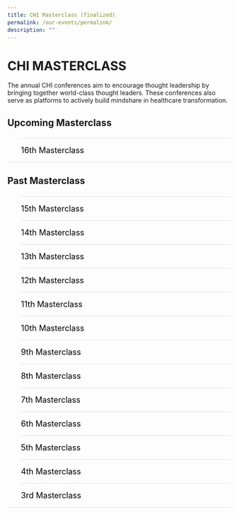 ```yaml
---
title: CHI Masterclass (finalized)
permalink: /our-events/permalink/
description: ""
---
```

# CHI MASTERCLASS
The annual CHI conferences aim to encourage thought leadership by bringing together world-class thought leaders. These conferences also serve as platforms to actively build mindshare in healthcare transformation.
  

<h2 id="a">Upcoming Masterclass</h2>

<style>
  ul.jekyllcodex_accordion {
    position: relative;
    margin: 1.4rem 0 !important;
    border-bottom: 1px solid #DBDFE4;
    padding-bottom: 0;
	 	align-items: center;
    justify-content: center;
	  font-size: 18px;
  }

  ul.jekyllcodex_accordion li {
    border-top: 1px solid #DBDFE4;
    list-style: none;
    margin: 0 auto 0 0 !important;
  }

  ul.jekyllcodex_accordion li input {
    display: none;
  }

  ul.jekyllcodex_accordion li label {
    display: block;
    cursor: pointer;
    padding: 16px 0;
    margin: 0;
    font-size: 18px;
    color: #000000;
    margin-right: 41px;
	  align-items: center;
    justify-content: center;
  }

  ul.jekyllcodex_accordion li div {
    padding: 0;
    height: 0;
    overflow: hidden;
    transition: height 0.4s ease-in-out;
  }

  ul.jekyllcodex_accordion li input:checked+label {
    font-weight: 600;
    margin-right: 41px;
  }

  ul.jekyllcodex_accordion li input:checked+label+div {
    display: block;
    height: auto;
    padding: 0;
    overflow: visible;
  }

  ul.jekyllcodex_accordion li input:checked+label+div p {
    margin-bottom: 24px;
    margin-right: 41px;
  }

  ul.jekyllcodex_accordion li input:checked+label+div p:where(ul.jekyllcodex_accordion li input:checked+label+div p a) {
    margin: 32px 0;
  }

  ul.jekyllcodex_accordion li label::before {
    content: url("https://d33wubrfki0l68.cloudfront.net/2726d99e678e7823e23532634fdd6e83dfe96a99/c39dd/images/chevron-down.svg");
    color: #037e8a;
    font-weight: 400;
    font-size: 18px;
    line-height: 1.1rem;
    padding: 0;
    position: absolute;
    right: 0.5rem;
  }

  ul.jekyllcodex_accordion li input:checked+label::before {
    content: url("https://d33wubrfki0l68.cloudfront.net/7468164d2fc2ad4fdea648e6cf2de622c2f70892/1819b/images/chevron-up.svg");
    transform: rotateZ(180deg);
  }

  ul.jekyllcodex_accordion li ul li {
    list-style-type: disc;
    border-top: 0;
  }

  ul.jekyllcodex_accordion li ol li {
    list-style-type: decimal;
    border-top: 0;
  }

  ul.jekyllcodex_accordion li:hover label {
      color: #037E8A;
  }
</style>

<ul class="jekyllcodex_accordion">
  
  <!-- New accordion -->

  <li><input id="accordion-a1" type="checkbox"><label for="accordion-a1">16th Masterclass</label>
    <div><p><strong>Test Test</strong></p>

<p>test</p>

<p><a class="btn" href="test" target="_blank" rel="noopener">Register Now</a> </p>

</div></li></ul>

<script src="https://d33wubrfki0l68.cloudfront.net/js/1fb06e903e758278c0f8afeb52f021bb3bdf2f3d/jquery/jquery.min.js"></script>

<h2 id="b">Past Masterclass </h2>

<style>
  ul.jekyllcodex_accordion {
    position: center;
    margin: 1.4rem 0 !important;
    border-bottom: 1px solid #DBDFE4;
    padding-bottom: 0;
	  font-size: 18px;
  }

  ul.jekyllcodex_accordion li {
    border-top: 1px solid #DBDFE4;
    list-style: none;
    margin: 0 auto 0 0 !important;
  }

  ul.jekyllcodex_accordion li input {
    display: none;
  }

  ul.jekyllcodex_accordion li label {
    display: block;
    cursor: pointer;
    padding: 16px 0;
    margin: 0;
    font-size: 18px;
    color: #000000;
    margin-right: 41px;
  }

  ul.jekyllcodex_accordion li div {
    padding: 0;
    height: 0;
    overflow: hidden;
    transition: height 0.4s ease-in-out;
  }

  ul.jekyllcodex_accordion li input:checked+label {
    font-weight: 600;
    margin-right: 41px;
  }

  ul.jekyllcodex_accordion li input:checked+label+div {
    display: block;
    height: auto;
    padding: 0;
    overflow: visible;
  }

  ul.jekyllcodex_accordion li input:checked+label+div p {
    margin-bottom: 24px;
    margin-right: 41px;
  }

  ul.jekyllcodex_accordion li input:checked+label+div p:where(ul.jekyllcodex_accordion li input:checked+label+div p a) {
    margin: 32px 0;
  }

  ul.jekyllcodex_accordion li label::before {
    content: url("https://d33wubrfki0l68.cloudfront.net/2726d99e678e7823e23532634fdd6e83dfe96a99/c39dd/images/chevron-down.svg");
    color: #037e8a;
    font-weight: 400;
    font-size: 18px;
    line-height: 1.1rem;
    padding: 0;
    position: absolute;
    right: 0.5rem;
  }

  ul.jekyllcodex_accordion li input:checked+label::before {
    content: url("https://d33wubrfki0l68.cloudfront.net/7468164d2fc2ad4fdea648e6cf2de622c2f70892/1819b/images/chevron-up.svg");
    transform: rotateZ(180deg);
  }

  ul.jekyllcodex_accordion li ul li {
    list-style-type: disc;
    border-top: 0;
  }

  ul.jekyllcodex_accordion li ol li {
    list-style-type: decimal;
    border-top: 0;
  }

  ul.jekyllcodex_accordion li:hover label {
      color: #037E8A;
  }
    .image {
      flex: 0 0 auto;
      margin-right: 10px;
	    float: left;
      align-items: center;
      justify-content: center;
	    vertical-align: middle;
    }

    .text {
      flex: 1 1 auto;
	    font-size: 18px;
      text-align: right;
	    float: left;
	    align-items: center;
      justify-content: center;	    
    }
  </style>


<ul class="jekyllcodex_accordion">
  
  <!-- Beginning of accordion tab -->
<li><input id="accordion-b1" type="checkbox"><label for="accordion-b1">15th Masterclass</label>
    <div><p><strong>27 March 2023</strong></p>			 
<style>
img {
  float: left;
}
</style>

			<p><img style="width:484px;height:296px;margin-right:15px;" alt="chi" src="/images/Masterclass/15%20masterclass_patrick.jpg">

			<b><u>The 5Cs of Community Leadership</u></b> <br>
			<b>Mr Patrick Tay</b>
				Assistant Secretary-General of NTUC and Member of Parliament of Pioneer SMC<br>
			Through this session, Patrick highlights the 5Cs of Community Leadership (Care, Connect, Create, Cultivate and Collaborate) and will be sharing hard truths and provide tips on how one can better engage and connect in the community. The session also touches on how we can be more genuine and effective leaders/partners as we roll up our sleeves towards population health and a Healthier SG.
</p>

<hr>

 </div></li><li><input id="accordion-b2" type="checkbox"><label for="accordion-b2">14th Masterclass</label>
    <div><p><strong>27 March 2023</strong></p>			 
<style>
img {
  float: left;
}
</style><p><img style="width:484px;height:296px;margin-right:15px;" alt="chi" src="/images/Masterclass/14%20masterclass_jonty.jpg">
<b><u>Population Health - Ambition into Action</u></b> <br>
			<b>Dr Jonty Heaversedge​</b>
				Chief Medical Officer and Chief Clinical Information Officer,
South East London Integrated Care System 
Clinical Director, Imperial College Health Partners 
<br>
			Like most other health systems in the world, when the National Health System (NHS) in England was established, it was primarily focused on treating single conditions or illnesses. Since then both the understanding of disease and needs of the population have changed. People are living longer with multiple, complex, long-term conditions and increasingly require ongoing support from many different services and professionals. There is also a better understanding of the wider metabolic, behavioural, and environmental factors that are driving the increasing burden of ill-health, inequalities of outcome, and cost of care to society.

There is a growing realisation that this challenge cannot be met by health and care services alone – expanding current services to meet this need is unaffordable and a 'work-harder' approach will not help us to address these complex and multifactorial challenges. Increasingly health systems across the world are coming to the same conclusion – we need a fundamentally different approach – one which starts with our population and depends on strong partnership – not just between health and care providers but across government departments, community partners and, perhaps most importantly with our communities themselves.

These principles sit at the heart of current NHS reform and the introduction of Integrated Care Systems (ICSs) in England, but they are not new. Like other systems across the world, progress has been painfully slow, and whilst structural reform may help create the conditions for change it can easily belie the reality of the transformational challenge.

How do we translate these concepts into strategy, create a compelling vision that engages with our workforce, patients, and local communities, and prioritise action and investment to create impact? This requires a fundamental shift in mindset and method. We need to be clear how we think transformation happens in a complex system, how we create the conditions for improvement and innovation, develop enabling capabilities to catalyse change, and empower change-makers in our communities to unleash their energy and talent.

There is no 'right' answer and history would suggest that simply trying to replicate a solution in a different context is rarely successful. In this session Dr Jonty will share practical insights on prevention, primary care transformation, and population health management – to help accelerate our ambitions for happier, healthier populations in both England and Singapore.
</p>

<hr>
	</div></li><li><input id="accordion-b3" type="checkbox"><label for="accordion-b3">13th Masterclass </label>
      <div><p><strong>27 March 2023</strong></p>			 
<style>
img {
  float: left;
}
</style><p><img style="width:484px;height:296px;margin-right:15px;" alt="chi" src="/images/Masterclass/13th%20chi%20masterclass.png">
			<b><u>The 5Cs of Community Leadership</u></b> <br>
			<b>Mr Patrick Tay</b>
				Assistant Secretary-General of NTUC and Member of Parliament of Pioneer SMC<br>
			Through this session, Patrick highlights the 5Cs of Community Leadership (Care, Connect, Create, Cultivate and Collaborate) and will be sharing hard truths and provide tips on how one can better engage and connect in the community. The session also touches on how we can be more genuine and effective leaders/partners as we roll up our sleeves towards population health and a Healthier SG.</p>

<hr>
			
 </div></li><li><input id="accordion-b4" type="checkbox"><label for="accordion-b4">12th Masterclass</label>
     <div><p><strong>27 March 2023</strong></p>			 
<style>
img {
  float: left;
}
</style><p><img style="width:484px;height:296px;margin-right:15px;" alt="Pineapple" src="/images/Masterclass/12th%20masterclass.png">
			<b><u>The 5Cs of Community Leadership</u></b> <br>
			<b>Mr Patrick Tay</b>
				Assistant Secretary-General of NTUC and Member of Parliament of Pioneer SMC<br>
			Through this session, Patrick highlights the 5Cs of Community Leadership (Care, Connect, Create, Cultivate and Collaborate) and will be sharing hard truths and provide tips on how one can better engage and connect in the community. The session also touches on how we can be more genuine and effective leaders/partners as we roll up our sleeves towards population health and a Healthier SG.</p>

<hr>
	</div></li><li><input id="accordion-b5" type="checkbox"><label for="accordion-b5">11th Masterclass </label>
      <div><p><strong>27 March 2023</strong></p>			 
<style>
img {
  float: left;
}
</style><p><img style="width:484px;height:296px;margin-right:15px;" alt="chi" src="/images/Masterclass/11th-chi-masterclass-image.png">
			<b><u>The 5Cs of Community Leadership</u></b> <br>
			<b>Mr Patrick Tay</b>
				Assistant Secretary-General of NTUC and Member of Parliament of Pioneer SMC<br>
			Through this session, Patrick highlights the 5Cs of Community Leadership (Care, Connect, Create, Cultivate and Collaborate) and will be sharing hard truths and provide tips on how one can better engage and connect in the community. The session also touches on how we can be more genuine and effective leaders/partners as we roll up our sleeves towards population health and a Healthier SG.</p>

<hr>
			
 </div></li><li><input id="accordion-b6" type="checkbox"><label for="accordion-b6">10th Masterclass</label>
      <div><p><strong>27 March 2023</strong></p>			 
<style>
img {
  float: left;
}
</style><p><img style="width:484px;height:296px;margin-right:15px;" alt="chi" src="/images/Masterclass/10th-chi-masterclass-image.png">
			<b><u>The 5Cs of Community Leadership</u></b> <br>
			<b>Mr Patrick Tay</b>
				Assistant Secretary-General of NTUC and Member of Parliament of Pioneer SMC<br>
			Through this session, Patrick highlights the 5Cs of Community Leadership (Care, Connect, Create, Cultivate and Collaborate) and will be sharing hard truths and provide tips on how one can better engage and connect in the community. The session also touches on how we can be more genuine and effective leaders/partners as we roll up our sleeves towards population health and a Healthier SG.</p>

<hr>
		</div></li><li><input id="accordion-b7" type="checkbox"><label for="accordion-b7">9th Masterclass </label>
      <div><p><strong>27 March 2023</strong></p>			 
<style>
img {
  float: left;
}
</style><p><img style="width:484px;height:296px;margin-right:15px;" alt="chi" src="/images/Masterclass/9th-chi-masterclasses-image.png">
			<b><u>The 5Cs of Community Leadership</u></b> <br>
			<b>Mr Patrick Tay</b>
				Assistant Secretary-General of NTUC and Member of Parliament of Pioneer SMC<br>
			Through this session, Patrick highlights the 5Cs of Community Leadership (Care, Connect, Create, Cultivate and Collaborate) and will be sharing hard truths and provide tips on how one can better engage and connect in the community. The session also touches on how we can be more genuine and effective leaders/partners as we roll up our sleeves towards population health and a Healthier SG.</p>

<hr>
			
 </div></li><li><input id="accordion-b8" type="checkbox"><label for="accordion-b8">8th Masterclass</label>
     <div><p><strong>27 March 2023</strong></p>			 
<style>
img {
  float: left;
}
</style><p><img style="width:484px;height:296px;margin-right:15px;" alt="chi" src="/images/Masterclass/8th-chi-masterclass-image.png">
			<b><u>The 5Cs of Community Leadership</u></b> <br>
			<b>Mr Patrick Tay</b>
				Assistant Secretary-General of NTUC and Member of Parliament of Pioneer SMC<br>
			Through this session, Patrick highlights the 5Cs of Community Leadership (Care, Connect, Create, Cultivate and Collaborate) and will be sharing hard truths and provide tips on how one can better engage and connect in the community. The session also touches on how we can be more genuine and effective leaders/partners as we roll up our sleeves towards population health and a Healthier SG.</p>

<hr>
		</div></li><li><input id="accordion-b9" type="checkbox"><label for="accordion-b9">7th Masterclass </label>
     <div><p><strong>27 March 2023</strong></p>			 
<style>
img {
  float: left;
}
</style><p><img style="width:484px;height:296px;margin-right:15px;" alt="chi" src="/images/Masterclass/7th_events_masterclasses.jpg">
			<b><u>The 5Cs of Community Leadership</u></b> <br>
			<b>Mr Patrick Tay</b>
				Assistant Secretary-General of NTUC and Member of Parliament of Pioneer SMC<br>
			Through this session, Patrick highlights the 5Cs of Community Leadership (Care, Connect, Create, Cultivate and Collaborate) and will be sharing hard truths and provide tips on how one can better engage and connect in the community. The session also touches on how we can be more genuine and effective leaders/partners as we roll up our sleeves towards population health and a Healthier SG.</p>

<hr>
			
 </div></li><li><input id="accordion-b10" type="checkbox"><label for="accordion-b10">6th Masterclass</label>
      <div><p><strong>27 March 2023</strong></p>			 
<style>
img {
  float: left;
}
</style><p><img style="width:484px;height:296px;margin-right:15px;" alt="chi" src="/images/Masterclass/6th_events_masterclasses.jpg">
			<b><u>The 5Cs of Community Leadership</u></b> <br>
			<b>Mr Patrick Tay</b>
				Assistant Secretary-General of NTUC and Member of Parliament of Pioneer SMC<br>
			Through this session, Patrick highlights the 5Cs of Community Leadership (Care, Connect, Create, Cultivate and Collaborate) and will be sharing hard truths and provide tips on how one can better engage and connect in the community. The session also touches on how we can be more genuine and effective leaders/partners as we roll up our sleeves towards population health and a Healthier SG.</p>

<hr>
		</div></li><li><input id="accordion-b11" type="checkbox"><label for="accordion-b11">5th Masterclass </label>
      <div><p><strong>27 March 2023</strong></p>			 
<style>
img {
  float: left;
}
</style><p><img style="width:484px;height:296px;margin-right:15px;" alt="Pineapple" src="/images/Masterclass/5th_events_masterclasses.jpg">
			<b><u>The 5Cs of Community Leadership</u></b> <br>
			<b>Mr Patrick Tay</b>
				Assistant Secretary-General of NTUC and Member of Parliament of Pioneer SMC<br>
			Through this session, Patrick highlights the 5Cs of Community Leadership (Care, Connect, Create, Cultivate and Collaborate) and will be sharing hard truths and provide tips on how one can better engage and connect in the community. The session also touches on how we can be more genuine and effective leaders/partners as we roll up our sleeves towards population health and a Healthier SG.</p>

<hr>
			
 </div></li><li><input id="accordion-b12" type="checkbox"><label for="accordion-b12">4th Masterclass</label>
     <div><p><strong>27 March 2023</strong></p>			 
<style>
img {
  float: left;
}
</style><p><img style="width:484px;height:296px;margin-right:15px;" alt="chi" src="/images/Masterclass/4th_events_masterclasses.jpg">
			<b><u>The 5Cs of Community Leadership</u></b> <br>
			<b>Mr Patrick Tay</b>
				Assistant Secretary-General of NTUC and Member of Parliament of Pioneer SMC<br>
			Through this session, Patrick highlights the 5Cs of Community Leadership (Care, Connect, Create, Cultivate and Collaborate) and will be sharing hard truths and provide tips on how one can better engage and connect in the community. The session also touches on how we can be more genuine and effective leaders/partners as we roll up our sleeves towards population health and a Healthier SG.</p>

<hr>
		</div></li><li><input id="accordion-b13" type="checkbox"><label for="accordion-b13">3rd Masterclass </label>
      <div><p><strong>27 March 2023</strong></p>			 
<style>
img {
  float: left;
}
</style><p><img style="width:484px;height:296px;margin-right:15px;" alt="chi" src="/images/Masterclass/3rd_events_masterclasses.jpg">
			<b><u>The 5Cs of Community Leadership</u></b> <br>
			<b>Mr Patrick Tay</b>
				Assistant Secretary-General of NTUC and Member of Parliament of Pioneer SMC<br>
			Through this session, Patrick highlights the 5Cs of Community Leadership (Care, Connect, Create, Cultivate and Collaborate) and will be sharing hard truths and provide tips on how one can better engage and connect in the community. The session also touches on how we can be more genuine and effective leaders/partners as we roll up our sleeves towards population health and a Healthier SG.</p>

<hr>
	
  <!-- End of accordion tab -->
</div></li></ul>